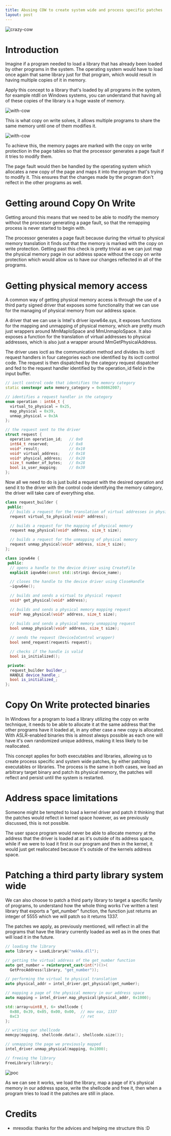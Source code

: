 ```yaml
---
title: Abusing COW to create system wide and process specific patches
layout: post
---
```


![crazy-cow](/assets/crazy-cow.png)

# Introduction

Imagine if a program needed to load a library that has already been loaded by other programs in the system.
The operating system would have to load once again that same library just for that program, which would result in having multiple copies of it in memory.

Apply this concept to a library that's loaded by all programs in the system, for example ntdll on Windows systems, you can understand that having all of 
these copies of the library is a huge waste of memory.

![with-cow](/assets/wo-cow.png)

This is what copy on write solves, it allows multiple programs to share the same memory until one of them modifies it.

![with-cow](/assets/w-cow.png)

To achieve this, the memory pages are marked with the copy on write protection in the page tables so that the processor generates a page fault if it tries to modify them.

The page fault would then be handled by the operating system which allocates a new copy of the page and maps it into the program that's trying to modify it.
This ensures that the changes made by the program don't relfect in the other programs as well.

# Getting around Copy On Write

Getting around this means that we need to be able to modify the memory without the processor generating a page fault, so that the remapping process is never started to begin with.

The processor generates a page fault because during the virtual to physical memory translation it finds out that the memory is marked with the copy on write protection. Getting past this check is pretty trivial as we can just map the physical memory page in our address space without the copy on write protection which would allow us to have our changes reflected in all of the programs.

# Getting physical memory access

A common way of getting physical memory access is through the use of a third party signed driver that exposes some functionality that we can use for the managing of physical memory from our address space.

A driver that we can use is Intel's driver iqvw64e.sys, it exposes functions for the mapping and unmapping of physical memory, which are pretty much just wrappers around MmMapIoSpace and MmUnmapIoSpace. It also exposes a function for the translation of virtual addresses to physical addresses, which is also just a wrapper around MmGetPhysicalAddress.

The driver uses ioctl as the communication method and divides its ioctl request handlers in four categories each one identified by its ioctl control code. The request is then dispatched by the category request dispatcher and fed to the request handler identified by the operation_id field in the input buffer.

```cpp
// ioctl control code that identifies the memory category
static constexpr auto memory_category = 0x80862007;

// identifies a request handler in the category
enum operation : int64_t {
  virtual_to_physical = 0x25,
  map_physical = 0x39,
  unmap_physical = 0x3A
};

// the request sent to the driver
struct request {
  operation operation_id;   // 0x0
  int64_t reserved;         // 0x8
  void* result;             // 0x10
  void* virtual_address;    // 0x18
  void* physical_address;   // 0x20
  size_t number_of_bytes;   // 0x28
  bool is_user_mapping;     // 0x30
};
```

Now all we need to do is just build a request with the desired operation and send it to the driver with the control code identifying the memory category, the driver will take care of everything else.

```cpp
class request_builder {
 public:
  // builds a request for the translation of virtual addresses in physical ones
  request virtual_to_physical(void* address);

  // builds a request for the mapping of physical memory
  request map_physical(void* address, size_t size);

  // builds a request for the unmapping of physical memory
  request unmap_physical(void* address, size_t size);
};

class iqvw64e {
 public:
  // opens a handle to the device driver using CreateFile
  explicit iqvw64e(const std::string& device_name);

  // closes the handle to the device driver using CloseHandle
  ~iqvw64e();

  // builds and sends a virtual to physical request
  void* get_physical(void* address);

  // builds and sends a physical memory mapping request
  void* map_physical(void* address, size_t size);

  // builds and sends a physical memory unmapping request
  bool unmap_physical(void* address, size_t size);
  
  // sends the request (DeviceIoControl wrapper)
  bool send_request(request& request);

  // checks if the handle is valid
  bool is_initialized();

 private:
  request_builder builder_;
  HANDLE device_handle_;
  bool is_initialized_;
};
```

# Copy On Write protected binaries

In Windows for a program to load a library utilizing the copy on write technique, it needs to be able to allocate it at the same address that the other programs have it loaded at, in any other case a new copy is allocated. 
With ASLR-enabled binaries this is almost always possible as each one will have it's own randomized unique address, making it less likely to be reallocated.

This concept applies for both executables and libraries, allowing us to create process specific and system wide patches, by either patching executables or libraries. The process is the same in both cases, we load an arbitrary target binary and patch its physical memory, the patches will reflect and persist until the system is restarted.

# Address space limitations

Someone might be tempted to load a kernel driver and patch it thinking that the patches would reflect in kernel space however, as we previously discussed, this is not possible.

The user space program would never be able to allocate memory at the address that the driver is loaded at as it's outside of its address space, while if we were to load it first in our program and then in the kernel, it would just get reallocated because it's outside of the kernels address space.

# Patching a third party library system wide

We can also choose to patch a third party library to target a specific family of programs, to understand how the whole thing works I've written a test library that exports a "get_number" function, the function just returns an integer of 5555 which we will patch so it returns 1337. 

The patches we apply, as previously mentioned, will reflect in all the programs that have the library currently loaded as well as in the ones that will load it in the future.

```cpp
// loading the library
auto library = LoadLibraryA("nekka.dll");

// getting the virtual address of the get_number function
auto get_number = reinterpret_cast<int(*)()>(
  GetProcAddress(library, "get_number"));

// performing the virtual to physical translation
auto physical_addr = intel_driver.get_physical(get_number);

// mapping a page of the physical memory in our address space
auto mapping = intel_driver.map_physical(physical_addr, 0x1000);

std::array<uint8_t, 6> shellcode {
  0xB8, 0x39, 0x05, 0x00, 0x00,  // mov eax, 1337
  0xC3                           // ret
};

// writing our shellcode
memcpy(mapping, shellcode.data(), shellcode.size());

// unmapping the page we previously mapped
intel_driver.unmap_physical(mapping, 0x1000);

// freeing the library
FreeLibrary(library);
```

![poc](/assets/poc.png)

As we can see it works, we load the library, map a page of it's physical memory in our address space, write the shellcode and free it, then when a program tries to load it the patches are still in place.

# Credits
- mrexodia: thanks for the advices and helping me structure this :D